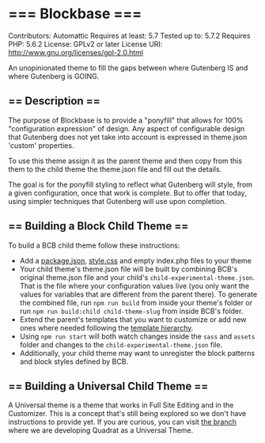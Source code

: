 # === Blockbase ===
Contributors: Automattic
Requires at least: 5.7
Tested up to: 5.7.2
Requires PHP: 5.6.2
License: GPLv2 or later
License URI: http://www.gnu.org/licenses/gpl-2.0.html

An unopinionated theme to fill the gaps between where Gutenberg IS and where Gutenberg is GOING.

## == Description ==

The purpose of Blockbase is to provide a "ponyfill" that allows for 100% "configuration expression" of design.  Any aspect of configurable design that Gutenberg does not yet take into account is expressed in theme.json 'custom' properties.

To use this theme assign it as the parent theme and then copy from this them to the child theme the theme.json file and fill out the details.

The goal is for the ponyfill styling to reflect what Gutenberg will style, from a given configuration, once that work is complete.  But to offer that today, using simpler techniques that Gutenberg will use upon completion.

## == Building a Block Child Theme ==

To build a BCB child theme follow these instructions:

- Add a [package.json](https://github.com/Automattic/themes/blob/make/quadrat/seedlet-blocks/package.json), [style.css](https://github.com/Automattic/themes/blob/make/quadrat/seedlet-blocks/style.css) and empty index.php files to your theme
- Your child theme's theme.json file will be built by combining BCB's original theme.json file and your child's `child-experimental-theme.json`. That is the file where your configuration values live (you only want the values for variables that are different from the parent there). To generate the combined file, run `npm run build` from inside your theme's folder or run `npm run build:child child-theme-slug` from inside BCB's folder.
- Extend the parent's templates that you want to customize or add new ones where needed following the [template hierarchy](https://themeshaper.com/2020/12/18/getting-started-with-block-themes-templates/).
- Using `npm run start` will both watch changes inside the `sass` and `assets` folder and changes to the `child-experimental-theme.json` file.
- Additionally, your child theme may want to unregister the block patterns and block styles defined by BCB.

## == Building a Universal Child Theme ==

A Universal theme is a theme that works in Full Site Editing and in the Customizer. This is a concept that's still being explored so we don't have instructions to provide yet. If you are curious, you can visit [the branch](https://github.com/Automattic/themes/tree/make/quadrat) where we are developing Quadrat as a Universal Theme.